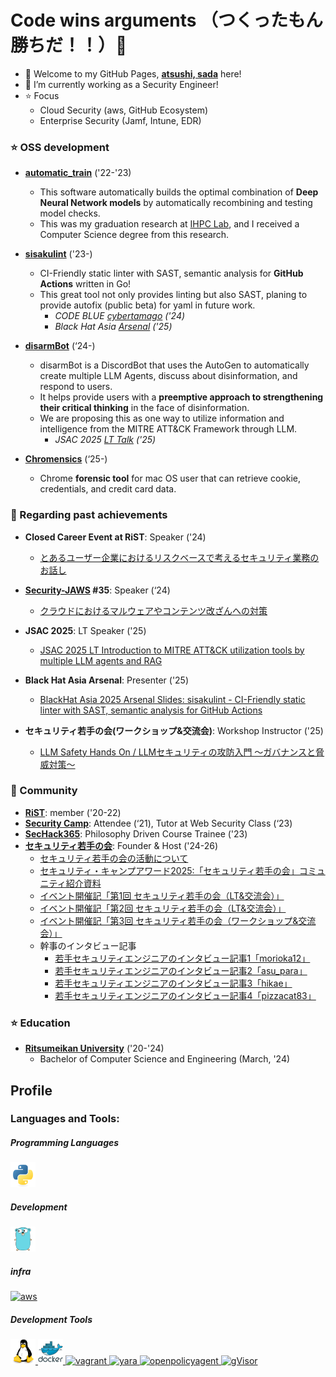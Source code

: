 # Code wins arguments （つくったもん勝ちだ！！）👋
- 🐤 Welcome to my GitHub Pages, **[atsushi, sada](https://www.blackhat.com/asia-25/arsenal/schedule/presenters.html#sada-atsushi-49627)** here!
- 🔭 I’m currently working as a Security Engineer!
- ⭐️ Focus
    - Cloud Security (aws, GitHub Ecosystem)
    - Enterprise Security (Jamf, Intune, EDR)

### ⭐️ OSS development
- **[automatic_train](https://github.com/ultra-supara/automatic_train)** ('22-'23)
    - This software automatically builds the optimal combination of **Deep Neural Network models** by automatically recombining and testing model checks.
    - This was my graduation research at [IHPC Lab](http://www.ihpc.se.ritsumei.ac.jp/index.html), and I received a Computer Science degree from this research.

- **[sisakulint](https://github.com/ultra-supara/sisakulint)** ('23-)
    - CI-Friendly static linter with SAST, semantic analysis for **GitHub Actions** written in Go!
    - This great tool not only provides linting but also SAST, planing to provide autofix (public beta) for yaml in future work.
        - *CODE BLUE [cybertamago](https://cybertamago.org/tools.php#sisakulint) ('24)*
        - *Black Hat Asia [Arsenal](https://www.blackhat.com/asia-25/arsenal/schedule/#sisakulint---ci-friendly-static-linter-with-sast-semantic-analysis-for-github-actions-43229) ('25)*

- **[disarmBot](https://github.com/ultra-supara/disarmBot)** (‘24-)
    - disarmBot is a DiscordBot that uses the AutoGen to automatically create multiple LLM Agents, discuss about disinformation, and respond to users.
    - It helps provide users with a **preemptive approach to strengthening their critical thinking** in the face of disinformation.
    - We are proposing this as one way to utilize information and intelligence from the MITRE ATT&CK Framework through LLM.
        -  *JSAC 2025 [LT Talk](https://blogs.jpcert.or.jp/ja/2025/03/jsac2025-workshop-lightning-talk.html) ('25)*
 
- **[Chromensics](https://github.com/ultra-supara/Chromensics)** (‘25-)
    - Chrome **forensic tool** for mac OS user that can retrieve cookie, credentials, and credit card data.

### 💬 Regarding past achievements
- **Closed Career Event at RiST**: Speaker ('24)
    - [とあるユーザー企業におけるリスクベースで考えるセキュリティ業務のお話し](https://speakerdeck.com/4su_para/toaruyuzaqi-ye-niokerurisukubesudekao-erusekiyuriteiye-wu-noohua-si)
    
- **[Security-JAWS](https://s-jaws.connpass.com/) #35**: Speaker (‘24)
    - [クラウドにおけるマルウェアやコンテンツ改ざんへの対策](https://speakerdeck.com/4su_para/security-jaws-di-35hui-mian-qiang-hui-kuraudoniokerumaruueayakontentugai-zanhenodui-ce)
 
- **JSAC 2025**: LT Speaker ('25)
    - [JSAC 2025 LT Introduction to MITRE ATT&CK utilization tools by multiple LLM agents and RAG](https://speakerdeck.com/4su_para/jsac-2025-lt-introduction-to-mitre-att-and-ck-utilization-tools-by-multiple-llm-agents-and-rag)

- **Black Hat Asia Arsenal**: Presenter ('25)
    - [BlackHat Asia 2025 Arsenal Slides: sisakulint - CI-Friendly static linter with SAST, semantic analysis for GitHub Actions](https://speakerdeck.com/4su_para/sisakulint-ci-friendly-static-linter-with-sast-semantic-analysis-for-github-actions)
 
- **セキュリティ若手の会(ワークショップ&交流会)**: Workshop Instructor ('25)
    - [LLM Safety Hands On / LLMセキュリティの攻防入門 〜ガバナンスと脅威対策〜](https://sec-wakate.connpass.com/event/357530/#:~:text=1%EF%BC%9ALLM%E3%82%BB%E3%82%AD%E3%83%A5%E3%83%AA%E3%83%86%E3%82%A3%E3%81%AE%E6%94%BB%E9%98%B2%E5%85%A5%E9%96%80%20%E3%80%9C%E3%82%AC%E3%83%90%E3%83%8A%E3%83%B3%E3%82%B9%E3%81%A8%E8%84%85%E5%A8%81%E5%AF%BE%E7%AD%96%E3%80%9C)

### 💬 Community
- **[RiST](https://risec.github.io/)**: member ('20-22)
- **[Security Camp](https://www.security-camp.or.jp/)**: Attendee (‘21), Tutor at Web Security Class (‘23)
- **[SecHack365](https://sechack365.nict.go.jp/)**: Philosophy Driven Course Trainee ('23)
- **[セキュリティ若手の会](https://sec-wakate.connpass.com/)**: Founder & Host ('24-26)
    - [セキュリティ若手の会の活動について](https://zenn.dev/sec_wakate/articles/97fbca58f0e8d5)
    - [セキュリティ・キャンプアワード2025:「セキュリティ若手の会」コミュニティ紹介資料](https://www.docswell.com/s/secwakate/52267G-2025-05-05-202054)
    - [イベント開催記「第1回 セキュリティ若手の会（LT&交流会）」](https://zenn.dev/sec_wakate/articles/acd5935f189460)
    - [イベント開催記「第2回 セキュリティ若手の会（LT&交流会）」](https://zenn.dev/sec_wakate/articles/3891a59ab0b4fb)
    - [イベント開催記「第3回 セキュリティ若手の会（ワークショップ&交流会）」](https://zenn.dev/sec_wakate/articles/e5f8e9d95c9eff)
    - 幹事のインタビュー記事
        - [若手セキュリティエンジニアのインタビュー記事1「morioka12」](https://zenn.dev/sec_wakate/articles/7794490c5ea3af)
        - [若手セキュリティエンジニアのインタビュー記事2「asu_para」](https://zenn.dev/sec_wakate/articles/f6f7c3e710ea2f)
        - [若手セキュリティエンジニアのインタビュー記事3「hikae」](https://zenn.dev/sec_wakate/articles/aa349d8d823ab4)
        - [若手セキュリティエンジニアのインタビュー記事4「pizzacat83」](https://zenn.dev/sec_wakate/articles/5e0b279a1baf02)

### ⭐️ Education
- **[Ritsumeikan University](https://www.ritsumei.ac.jp/)** ('20-'24)
    - Bachelor of Computer Science and Engineering (March, '24)

## Profile
<div align="left">
  <h3>Languages and Tools:</h3>
  <div> 
    <h5>Programming Languages</h5>
    <a href="https://www.python.org" target="_blank"> 
      <img src="https://raw.githubusercontent.com/devicons/devicon/master/icons/python/python-original.svg" alt="python" width="40" height="40"/> 
    </a>
  </div>
  
  <div>
    <h5>Development</h5>
    <a href="https://go.dev" target="_blank"> 
      <img src="https://raw.githubusercontent.com/devicons/devicon/master/icons/go/go-original.svg" alt="go" width="40" height="40"/> 
    </a>
  </div>
  
  <div>
    <h5>infra</h5>
    <a href="https://aws.amazon.com/jp/" target="_blank"> 
      <img src="https://github.com/ultra-supara/ultra-supara/assets/67861004/2bc13696-620c-4967-8d12-641fd7823f69" alt="aws" width="40" height="40"/> 
    </a> 
  </div>
  
  <div>
    <h5>Development Tools</h5>
    <a href="https://www.linux.org/" target="_blank"> 
      <img src="https://raw.githubusercontent.com/devicons/devicon/master/icons/linux/linux-original.svg" alt="linux" width="40" height="40"/> 
    </a>
    <a href="https://www.docker.com/" target="_blank"> 
      <img src="https://raw.githubusercontent.com/devicons/devicon/master/icons/docker/docker-original-wordmark.svg" alt="docker" width="40" height="40"/> 
    </a> 
    <a href="https://www.vagrantup.com/" target="_blank"> 
      <img src="https://www.vectorlogo.zone/logos/vagrantup/vagrantup-icon.svg" alt="vagrant" width="40" height="40"/> 
    </a>
    <a href="https://www.yara.com" target="_blank"> 
      <img src="https://logos-download.com/wp-content/uploads/2016/11/Yara_logo_logotype.png" alt="yara" width="40" height="40"/> 
    </a> 
    <a href="https://www.openpolicyagent.org" target="_blank"> 
      <img src="https://www.vectorlogo.zone/logos/openpolicyagent/openpolicyagent-icon.svg" alt="openpolicyagent" width="40" height="40"/> 
    </a> 
    <a href="https://gvisor.dev" target="_blank"> 
      <img src="https://www.gstatic.com/devopsconsole/images/oss/icons/gvisor_logo.svg" alt="gVisor" width="40" height="40"/> 
    </a> 
  </div>
</div>
